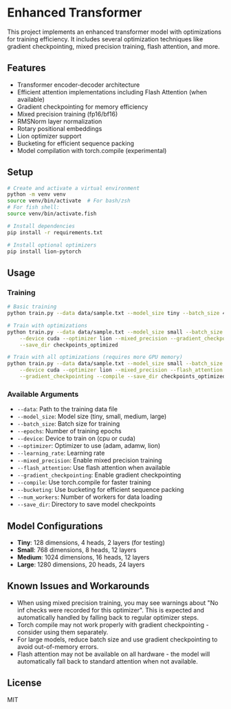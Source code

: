 # Enhanced Transformer

This project implements an enhanced transformer model with optimizations for training efficiency. It includes several optimization techniques like gradient checkpointing, mixed precision training, flash attention, and more.

## Features

- Transformer encoder-decoder architecture
- Efficient attention implementations including Flash Attention (when available)
- Gradient checkpointing for memory efficiency
- Mixed precision training (fp16/bf16)
- RMSNorm layer normalization
- Rotary positional embeddings
- Lion optimizer support
- Bucketing for efficient sequence packing
- Model compilation with torch.compile (experimental)

## Setup

```bash
# Create and activate a virtual environment
python -m venv venv
source venv/bin/activate  # For bash/zsh
# For fish shell:
source venv/bin/activate.fish

# Install dependencies
pip install -r requirements.txt

# Install optional optimizers
pip install lion-pytorch
```

## Usage

### Training

```bash
# Basic training
python train.py --data data/sample.txt --model_size tiny --batch_size 4 --epochs 3

# Train with optimizations
python train.py --data data/sample.txt --model_size small --batch_size 4 --epochs 3 \
    --device cuda --optimizer lion --mixed_precision --gradient_checkpointing \
    --save_dir checkpoints_optimized

# Train with all optimizations (requires more GPU memory)
python train.py --data data/sample.txt --model_size small --batch_size 4 --epochs 3 \
    --device cuda --optimizer lion --mixed_precision --flash_attention \
    --gradient_checkpointing --compile --save_dir checkpoints_optimized
```

### Available Arguments

- `--data`: Path to the training data file
- `--model_size`: Model size (tiny, small, medium, large)
- `--batch_size`: Batch size for training
- `--epochs`: Number of training epochs
- `--device`: Device to train on (cpu or cuda)
- `--optimizer`: Optimizer to use (adam, adamw, lion)
- `--learning_rate`: Learning rate
- `--mixed_precision`: Enable mixed precision training
- `--flash_attention`: Use flash attention when available
- `--gradient_checkpointing`: Enable gradient checkpointing
- `--compile`: Use torch.compile for faster training
- `--bucketing`: Use bucketing for efficient sequence packing
- `--num_workers`: Number of workers for data loading
- `--save_dir`: Directory to save model checkpoints

## Model Configurations

- **Tiny**: 128 dimensions, 4 heads, 2 layers (for testing)
- **Small**: 768 dimensions, 8 heads, 12 layers
- **Medium**: 1024 dimensions, 16 heads, 12 layers
- **Large**: 1280 dimensions, 20 heads, 24 layers

## Known Issues and Workarounds

- When using mixed precision training, you may see warnings about "No inf checks were recorded for this optimizer". This is expected and automatically handled by falling back to regular optimizer steps.
- Torch compile may not work properly with gradient checkpointing - consider using them separately.
- For large models, reduce batch size and use gradient checkpointing to avoid out-of-memory errors.
- Flash attention may not be available on all hardware - the model will automatically fall back to standard attention when not available.

## License

MIT
